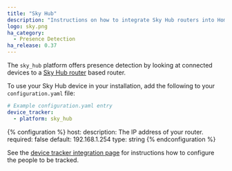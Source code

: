 ```yaml
---
title: "Sky Hub"
description: "Instructions on how to integrate Sky Hub routers into Home Assistant."
logo: sky.png
ha_category:
  - Presence Detection
ha_release: 0.37
---
```



The `sky_hub` platform offers presence detection by looking at connected devices to a [Sky Hub router](http://www.sky.com/shop/broadband-talk/sky-hub/) based router.

To use your Sky Hub device in your installation, add the following to your `configuration.yaml` file:

```yaml
# Example configuration.yaml entry
device_tracker:
  - platform: sky_hub
```

{% configuration %}
host:
  description: The IP address of your router.
  required: false
  default: 192.168.1.254
  type: string
{% endconfiguration %}

See the [device tracker integration page](/components/device_tracker/) for instructions how to configure the people to be tracked.
